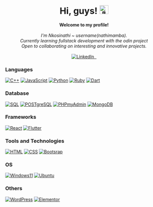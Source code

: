 <h1 align="center">Hi, guys! <img src="https://github.com/wervlad/wervlad/assets/24524555/766d336d-b87d-44ba-807c-c51de2bc6b4d" width="28px" alt="👋"></h1>

<p align="center">
    <b>Welcome to my profile!</b><br><br>
    <i>
        I'm Nkosinathi ~ username(nathimamba).<br>
        Currently learning fullstack development with the odin project<br>
        Open to collaborating on interesting and innovative projects.<br>
    </i><br>
    <a href="https://www.linkedin.com/in/nkosinathi-nwamba-303720191">
        <img src="https://img.shields.io/badge/LinkedIn-blue?style=flat-square&logo=linkedin" alt="LinkedIn">
    </a>
    <a href="https://github.com/nathimamba">
        <img src="https://img.shields.io/badge/-GitHub-333?style=flat-square&logo=github" alt="">
    </a>
    <a href="mailto:sheriff14nwamba@gmail.com">
        <img src="https://img.shields.io/badge/Gmail-white?style=flat-square&logo=gmail&logoColor=EA4335" alt="">
    </a>
   </p>
   
### Languages
[![C++](https://img.shields.io/badge/c++-white?style=for-the-badge&logo=cplusplus&logoColor=00599C)](https://github.com/nathimamba)
[![JavaScript](https://img.shields.io/badge/javascript-white?style=for-the-badge&logo=javascript&logoColor=F7DF1E)](https://github.com/nathimamba)
[![Python](https://img.shields.io/badge/python-white?style=for-the-badge&logo=python&logoColor=3776AB)](https://github.com/nathimamba)
[![Ruby](https://img.shields.io/badge/ruby-white?style=for-the-badge&logo=ruby&logoColor=CC342D)](https://github.com/nathimamba)
[![Dart](https://img.shields.io/badge/dart-white?style=for-the-badge&logo=dart&logoColor=0175C2)](https://github.com/nathimamba)

### Database
[![SQL](https://img.shields.io/badge/mysql-white?style=for-the-badge&logo=mysql&logoColor=4479A1)](https://github.com/nathimamba)
[![POSTgreSQL](https://img.shields.io/badge/Postgresql-white?style=for-the-badge&logo=postgresql&logoColor=4169E1)](https://github.com/nathimamba)
[![PHPmyAdmin](https://img.shields.io/badge/phpmyadmin-white?style=for-the-badge&logo=phpmyadmin&logoColor=777BB4)](https://github.com/nathimamba)
[![MongoDB](https://img.shields.io/badge/mongodb-white?style=for-the-badge&logo=mongodb&logoColor=47A248)](https://github.com/nathimamba)

### Frameworks
[![React](https://img.shields.io/badge/react-white?style=for-the-badge&logo=react&logoColor=61DAFB)](https://github.com/nathimamba)
[![Flutter](https://img.shields.io/badge/flutter-white?style=for-the-badge&logo=flutter&logoColor=02569B)](https://github.com/nathimamba)

### Tools and Technologies
[![HTML](https://img.shields.io/badge/html5-white?style=for-the-badge&logo=html5&logoColor=E34F26)](https://github.com/nathimamba)
[![CSS](https://img.shields.io/badge/css3-white?style=for-the-badge&logo=css3&logoColor=1572B6)](https://github.com/nathimamba)
[![Bootsrap](https://img.shields.io/badge/bootstrap-white?style=for-the-badge&logo=bootstrap&logoColor=7952B3)](https://github.com/nathimamba)

### OS
[![Windows11](https://img.shields.io/badge/windows11-white?style=for-the-badge&logo=windows11&logoColor=0078D4)](https://github.com/nathimamba)
[![Ubuntu](https://img.shields.io/badge/ubuntu-E95420?style=for-the-badge&logo=ubuntu&logoColor=white)](https://github.com/nathimamba)

### Others 
[![WordPress](https://img.shields.io/badge/wordpress-21759B?style=for-the-badge&logo=wordpress&logoColor=white)](https://github.com/nathimamba)
[![Elementor](https://img.shields.io/badge/elementor-92003B?style=for-the-badge&logo=elementor&logoColor=white)](https://github.com/nathimamba)



 

<!---
nathimamba/nathimamba is a ✨ special ✨ repository because its `README.md` (this file) appears on your GitHub profile.
You can click the Preview link to take a look at your changes.
--->


